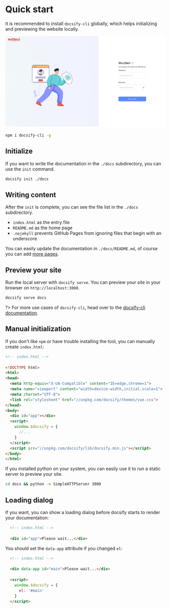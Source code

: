 # Quick start

It is recommended to install `docsify-cli` globally, which helps initializing and previewing the website locally.

![MatBao Login Page](/assets/images/login.png)

```bash
npm i docsify-cli -g
```

## Initialize

If you want to write the documentation in the `./docs` subdirectory, you can use the `init` command.

```bash
docsify init ./docs
```

## Writing content

After the `init` is complete, you can see the file list in the `./docs` subdirectory.

- `index.html` as the entry file
- `README.md` as the home page
- `.nojekyll` prevents GitHub Pages from ignoring files that begin with an underscore

You can easily update the documentation in `./docs/README.md`, of course you can add [more pages](more-pages.md).

## Preview your site

Run the local server with `docsify serve`. You can preview your site in your browser on `http://localhost:3000`.

```bash
docsify serve docs
```

?> For more use cases of `docsify-cli`, head over to the [docsify-cli documentation](https://github.com/docsifyjs/docsify-cli).

## Manual initialization

If you don't like `npm` or have trouble installing the tool, you can manually create `index.html`:

```html
<!-- index.html -->

<!DOCTYPE html>
<html>
<head>
  <meta http-equiv="X-UA-Compatible" content="IE=edge,chrome=1">
  <meta name="viewport" content="width=device-width,initial-scale=1">
  <meta charset="UTF-8">
  <link rel="stylesheet" href="//unpkg.com/docsify/themes/vue.css">
</head>
<body>
  <div id="app"></div>
  <script>
    window.$docsify = {
      //...
    }
  </script>
  <script src="//unpkg.com/docsify/lib/docsify.min.js"></script>
</body>
</html>
```

If you installed python on your system, you can easily use it to run a static server to preview your site.

```bash
cd docs && python -m SimpleHTTPServer 3000
```

## Loading dialog

If you want, you can show a loading dialog before docsify starts to render your documentation:

```html
  <!-- index.html -->

  <div id="app">Please wait...</div>
```

You should set the `data-app` attribute if you changed `el`:

```html
  <!-- index.html -->

  <div data-app id="main">Please wait...</div>

  <script>
    window.$docsify = {
      el: '#main'
    }
  </script>
```
